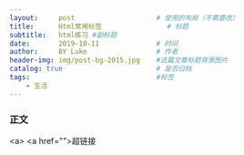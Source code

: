 ```yaml
---
layout:     post   				    # 使用的布局（不需要改）
title:      Html常用标签 				# 标题 
subtitle:   html练习 #副标题
date:       2019-10-11 				# 时间
author:     BY Luke					# 作者
header-img: img/post-bg-2015.jpg 	#这篇文章标题背景图片
catalog: true 						# 是否归档
tags:								#标签
    - 生活
---
```



###  正文

\<a> \<a href="">超链接   
